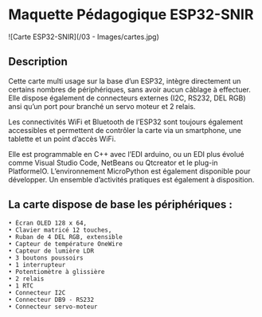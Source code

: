 # Maquette Pédagogique ESP32-SNIR

![Carte ESP32-SNIR](/03 - Images/cartes.jpg)

## Description

Cette carte multi usage sur la base d’un ESP32, intègre directement un certains nombres de périphériques, sans avoir aucun câblage à effectuer. Elle dispose également de connecteurs externes (I2C, RS232, DEL RGB) ansi qu’un port pour branché un servo moteur et 2 relais.

Les connectivités WiFi et Bluetooth de l’ESP32 sont toujours également accessibles et permettent de contrôler la carte via un smartphone, une tablette  et un point d’accès WiFi.

Elle est programmable en C++ avec l’EDI arduino, ou un EDI plus évolué comme Visual Studio Code, NetBeans ou Qtcreator et le plug-in PlatformeIO. L’environnement MicroPython est également disponible pour développer.
Un ensemble d’activités pratiques est également à disposition.

## La carte  dispose de base les périphériques :

    • Écran OLED 128 x 64,
    • Clavier matricé 12 touches,
    • Ruban de 4 DEL RGB, extensible
    • Capteur de température OneWire
    • Capteur de lumière LDR
    • 3 boutons poussoirs
    • 1 interrupteur
    • Potentiomètre à glissière
    • 2 relais
    • 1 RTC
    • Connecteur I2C
    • Connecteur DB9 - RS232 
    • Connecteur servo-moteur
